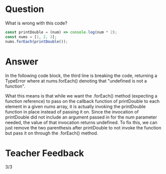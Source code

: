 # Question

What is wrong with this code?

```js
const printDouble = (num) => console.log(num * 2);
const nums = [1, 2, 3];
nums.forEach(printDouble());
```

# Answer

In the following code block, the third line is breaking the code, returning a TypeError where at nums.forEach(<anonymous>) denoting that "undefined is not a function".

What this means is that while we want the .forEach() method (expecting a function reference) to pass on the callback function of printDouble to each element in a given nums array, it is actually invoking the printDouble function in place instead of passing it on. Since the invocation of printDouble did not include an argument passed in for the num parameter needed, the value of that invocation returns undefined. To fix this, we can just remove the two parenthesis after printDouble to not invoke the function but pass it on through the .forEach() method.

# Teacher Feedback
3/3